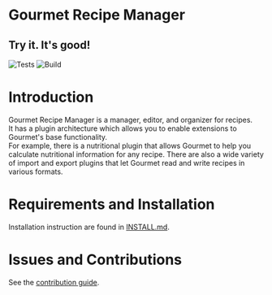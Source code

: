 # Gourmet Recipe Manager
## Try it. It's good!
![Tests](https://github.com/kirienko/gourmet/workflows/Tests/badge.svg) ![Build](https://github.com/kirienko/gourmet/workflows/Build/badge.svg)

# Introduction
Gourmet Recipe Manager is a manager, editor, and organizer for recipes.  
It has a plugin architecture which allows you to enable extensions to
Gourmet's base functionality.   
For example, there is a nutritional plugin that allows Gourmet to help you
calculate nutritional information for any recipe. There are also a wide variety
of import and export plugins that let Gourmet read and write recipes in various
formats.

# Requirements and Installation
Installation instruction are found in [INSTALL.md](INSTALL.md).

# Issues and Contributions
See the [contribution guide](CONTRIBUTING.md).
